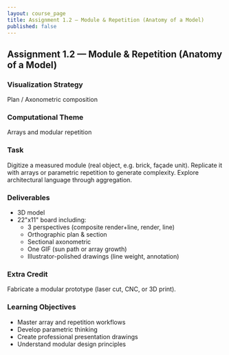 ```yaml
---
layout: course_page
title: Assignment 1.2 — Module & Repetition (Anatomy of a Model)
published: false
---
```


## Assignment 1.2 — Module & Repetition (Anatomy of a Model)

### Visualization Strategy
Plan / Axonometric composition

### Computational Theme
Arrays and modular repetition

### Task
Digitize a measured module (real object, e.g. brick, façade unit). Replicate it with arrays or parametric repetition to generate complexity. Explore architectural language through aggregation.

### Deliverables
- 3D model
- 22"x11" board including:
  - 3 perspectives (composite render+line, render, line)
  - Orthographic plan & section
  - Sectional axonometric
  - One GIF (sun path or array growth)
  - Illustrator-polished drawings (line weight, annotation)

### Extra Credit
Fabricate a modular prototype (laser cut, CNC, or 3D print).

### Learning Objectives
- Master array and repetition workflows
- Develop parametric thinking
- Create professional presentation drawings
- Understand modular design principles
